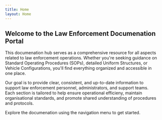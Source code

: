 ```yaml
---
title: Home
layout: Home
---
```


## Welcome to the Law Enforcement Documenation Portal

This documenation hub serves as a comprehensive resource for all aspects related to law enforcement operations. Whether you're seeking guidance on Standard Operating Procedures (SOPs), detailed Uniform Structures, or Vehicle Configurations, you'll find everything organized and accessible in one place.

Our goal is to provide clear, consistent, and up-to-date information to support law enforcement personnel, administrators, and support teams. Each section is tailored to help ensure operational efficieny, maintain organisational standards, and promote shared understanding of procedures and protocols.

Explore the documenation using the navigation menu to get started.